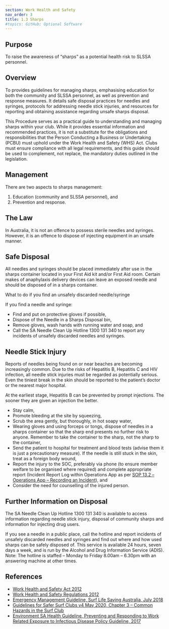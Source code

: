 ```yaml
---
section: Work Health and Safety
nav_order: 3
title: 1.3 Sharps
#topics: GitHub; Optional Software
---
```


## Purpose

To raise the awareness of “sharps” as a potential health risk to SLSSA personnel.

## Overview

To provides guidelines for managing sharps, emphasising education for both the community and SLSSA personnel, as well as prevention and response measures. It details safe disposal practices for needles and syringes, protocols for addressing needle stick injuries, and resources for reporting and obtaining assistance regarding unsafe sharps disposal.

This Procedure serves as a practical guide to understanding and managing sharps within your club. While it provides essential information and recommended practices, it is not a substitute for the obligations and responsibilities that the Person Conducting a Business or Undertaking (PCBU) must uphold under the Work Health and Safety (WHS) Act. Clubs must ensure compliance with all legal requirements, and this guide should be used to complement, not replace, the mandatory duties outlined in the legislation.

## Management

There are two aspects to sharps management:

1. Education (community and SLSSA personnel), and
2. Prevention and response.

## The Law

In Australia, it is not an offence to possess sterile needles and syringes. However, it is an offence to dispose of injecting equipment in an unsafe manner.

## Safe Disposal

All needles and syringes should be placed immediately after use in the sharps container located in your First Aid kit and/or First Aid room. Certain makes of anaphylaxis delivery devices can leave an exposed needle and should be disposed of in a sharps container.

What to do if you find an unsafely discarded needle/syringe

If you find a needle and syringe:

- Find and put on protective gloves if possible,
- Dispose of the Needle in a Sharps Disposal bin,
- Remove gloves, wash hands with running water and soap, and
- Call the SA Needle Clean Up Hotline 1300 131 340 to report any incidents of unsafely discarded needles and syringes.

## Needle Stick Injury

Reports of needles being found on or near beaches are becoming increasingly common. Due to the risks of Hepatitis B, Hepatitis C and HIV infection, all needle stick injuries must be regarded as potentially serious. Even the tiniest break in the skin should be reported to the patient’s doctor or the nearest major hospital.

At the earliest stage, Hepatitis B can be prevented by prompt injections. The sooner they are given an injection the better.

- Stay calm,
- Promote bleeding at the site by squeezing,
- Scrub the area gently, but thoroughly, in hot soapy water,
- Wearing gloves and using forceps or tongs, dispose of needles in a sharps container so that the sharp end presents no further risk to anyone. Remember to take the container to the sharp, not the sharp to the container,
- Send the patient to hospital for treatment and blood tests (advise them it is just a precautionary measure). If the needle is still stuck in the skin, treat as a foreign body wound,
- Report the injury to the SOC, preferably via phone (to ensure member welfare to be organised where required) and complete appropriate report (Incident Report Log within Operations App as per [SOP 13.2 – Operations App – Recording an Incident](#_13.2_Operations_App)), and
- Consider the need for counselling of the injured person.

## Further Information on Disposal

The SA Needle Clean Up Hotline 1300 131 340 is available to access information regarding needle stick injury, disposal of community sharps and information for injecting drug users.

If you see a needle in a public place, call the hotline and report incidents of unsafely discarded needles and syringes and find out where and how used sharps can be safely disposed of. This service is available 24 hours, seven days a week, and is run by the Alcohol and Drug Information Service (ADIS). Note: The hotline is staffed – Monday to Friday 8.00am – 6.30pm with an answering machine at other times.

## References

- [Work Health and Safety Act 2012](https://www.legislation.sa.gov.au/LZ/C/A/WORK%20HEALTH%20AND%20SAFETY%20ACT%202012.aspx)
- [Work Health and Safety Regulations 2012](https://www.legislation.sa.gov.au/lz?path=%2Fc%2Fr%2Fwork%20health%20and%20safety%20regulations%202012)
- [Emergency Management Guideline, Surf Life Saving Australia, July 2018](https://members.sls.com.au/members/document_library/1/media/953)
- [Guidelines for Safer Surf Clubs v4 May 2020, Chapter 3 – Common Hazards in the Surf Club](https://members.sls.com.au/members/document_library/1/media/3373)
- [Environment SA Health Guideline, Preventing and Responding to Work Related Exposure to Infectious Disease Policy Guideline, 2017](https://www.sahealth.sa.gov.au/wps/wcm/connect/3903950041184cfd8d32df1afc50ebfc/Guideline_Preventing+and+Responding+to+Work+Related+Exposure+to+Infectious+Disease_Guideline_11.05.2017.pdf)
